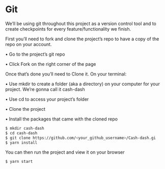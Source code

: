 # Git

We’ll be using git throughout this project as a version control tool and to create checkpoints for every feature/functionality we finish.

First you’ll need to fork and clone the project’s repo to have a copy of the repo on your account.

•	Go to the project’s git repo

•	Click Fork on the right corner of the page


Once that’s done you’ll need to Clone it. On your terminal:

•	Use mkdir to create a folder (aka a directory) on your computer for your project. We’re gonna call it cash-dash

•	Use cd to access your project’s folder

•	Clone the project

•	Install the packages that came with the cloned repo

```sh
$ mkdir cash-dash
$ cd cash-dash
$ git clone https://github.com/<your_github_username>/Cash-dash.gi
$ yarn install
```
You can then run the project and view it on your browser
```sh
$ yarn start

